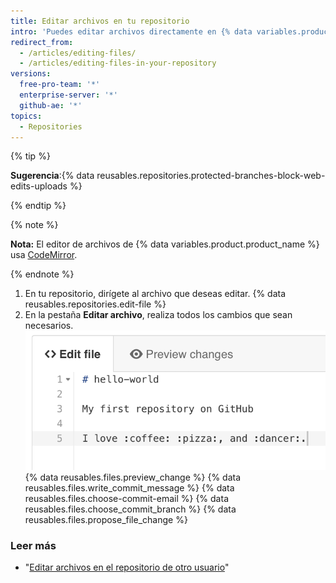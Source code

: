 ```yaml
---
title: Editar archivos en tu repositorio
intro: 'Puedes editar archivos directamente en {% data variables.product.product_name %} en cualquiera de tus repositorios usando el editor de archivos.'
redirect_from:
  - /articles/editing-files/
  - /articles/editing-files-in-your-repository
versions:
  free-pro-team: '*'
  enterprise-server: '*'
  github-ae: '*'
topics:
  - Repositories
---
```


{% tip %}

**Sugerencia**:{% data reusables.repositories.protected-branches-block-web-edits-uploads %}

{% endtip %}

{% note %}

**Nota:** El editor de archivos de {% data variables.product.product_name %} usa [CodeMirror](https://codemirror.net/).

{% endnote %}

1. En tu repositorio, dirígete al archivo que deseas editar.
{% data reusables.repositories.edit-file %}
3. En la pestaña **Editar archivo**, realiza todos los cambios que sean necesarios. ![Nuevo contenido en el archivo](/assets/images/help/repository/edit-readme-light.png)
{% data reusables.files.preview_change %}
{% data reusables.files.write_commit_message %}
{% data reusables.files.choose-commit-email %}
{% data reusables.files.choose_commit_branch %}
{% data reusables.files.propose_file_change %}

### Leer más

* "[Editar archivos en el repositorio de otro usuario](/articles/editing-files-in-another-user-s-repository)"
